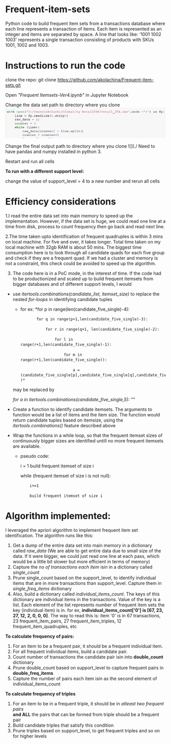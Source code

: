 # Frequent-item-sets
Python code to build frequent item sets from a transactions database where each line represents a transaction of items. Each item is represented as an integer and items are separated by space. A line that looks like: ‘1001 1002 1003' represents a single transaction consisting of products with SKUs 1001, 1002 and 1003.

# Instructions to run the code


clone the repo: git clone https://github.com/akolachina/Frequent-item-sets.git

Open *"Frequent Itemsets-Ver4.ipynb"* in Jupyter Notebook

Change the data set path to directory where you clone
![](./Path_to_raw_dataset.PNG)

Change the final output path to directory where you clone
![](./
Need to have pandas and numpy installed in python 3.

Restart and run all cells

**To run with a different support level:**

 change the value of support_level = 4 to a new number and rerun all cells

# Efficiency considerations

1.I read the entire data set into main memory to speed up the implementation. However, if the data set is huge, we could read one line at a time from disk, process to count frequency then go back and read next line.

2.The time taken upto identification of frequent quadruples is within 3 mins on local machine. For five and over, it takes longer. Total time taken on my local machine with 32gb RAM is about 50 mins. The biggest time consumption here is to look through all candidate quads for each five group and check if they are a frequent quad. If we had a cluster and memory is not a constraint, this check could be avoided to speed up the algorithm.

3. The code here is in a PoC mode, in the interest of time. If the code had to be productionized and scaled up to build frequent itemsets from bigger databases and of different support levels, I would 
* use *itertools.combinations(candidate_list, itemset_size)* to replace the nested *for-loops* in identifying candidate tuples
   * for ex:
   *for p in range(len(candidate_five_single)-4):
   
                for q in range(p+1,len(candidate_five_single)-3):
                
                    for r in range(q+1, len(candidate_five_single)-2):
                    
                        for l in range(r+1,len(candidate_five_single)-1):
                        
                            for m in range(r+1,len(candidate_five_single)):
                            
                                a = (candidate_five_single[p],candidate_five_single[q],candidate_five_single[r],candidate_five_single[l],candidate_five_single[m] )*
    may be replaced by
    
    *for a in itertools.combinations(candidate_five_single,5): 
        ""*
* Create a function to identify candidate itemsets. The arguments to function would be a list of items and the item size. The function would return candidate tuples based on itemsize, using the *itertools.combinations()* feature described above

* Wrap the functions in a while loop, so that the frequent itemset sizes of continuously bigger sizes are identified untill no more frequent itemsets are available.

  * pseudo code:
     
     i = 1
     build frequent itemset of size i
     
       while (frequent itemset of size i is not null):
       
            i+=1
            
            build frequent itemset of size i
       
     

                                
                                






# Algorithm implemented:

I leveraged the apriori algorithm to implement frequent item set identification. The algorithm runs like this:
1. Get a dump of the entire data set into main memory in a dictionary called *raw_data*
(We are able to get entire data due to small size of the data. If it were bigger, 
 we could just read one line at each pass, which would be a little bit slower 
 but more efficient in terms of memory)
 2. Capture the *no of transactions each item* isin  in a dictionary called  *single_count*
 3. Prune single_count based on the support_level, to identify individual items that are in
 more transactions than support_level. Capture them in *single_freq_items* dictionary
 4. Also, build a dictionary called *individual_items_count*. The keys of this dictionary are individual items in the transactions. Value of the key is a list. Each element of the list represents number of frequent item sets the key (individual item) is in.
 for ex, **individual_items_count['0'] is [67, 23, 27, 12, 2, 0, 0, 0]**. The way to read this is: item '0' is in 67 transactions, 23 frequent_item_pairs, 27 frequent_item_triples, 12 frequent_item_quadruples, etc
 
 **To calculate frequency of pairs:**
 1. For an item to be a frequent pair, it should be a frequent individual item.
 2. For all frequent individual items, build a candidate pair.
 3. Count number of transactions the candidate pair isin into **double_count** dictionary
 4. Prune double_count based on support_level to capture frequent pairs in **double_freq_items**
 5. Capture the number of pairs each item isin as the second element of individual_items_count
 
 **To calculate frequency of triples**
 1. For an item to be in a frequent triple, it should be in *atleast two frequent pairs*   
 **and ALL** the pairs that can be formed from triple should be a frequent pair
 2. Build candidate triples that satisfy this condition
 3. Prune triples based on support_level, to get frequent triples
 and so on for higher levels
